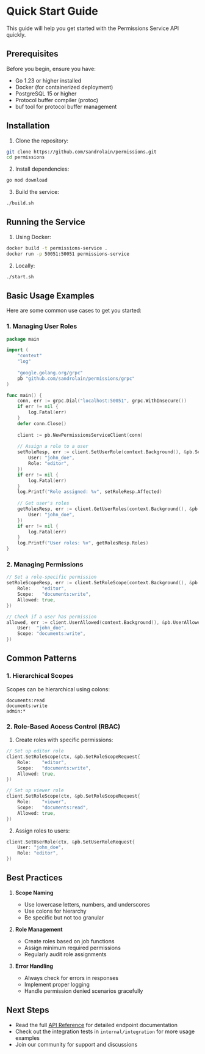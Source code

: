 # Quick Start Guide

This guide will help you get started with the Permissions Service API quickly.

## Prerequisites

Before you begin, ensure you have:
- Go 1.23 or higher installed
- Docker (for containerized deployment)
- PostgreSQL 15 or higher
- Protocol buffer compiler (protoc)
- buf tool for protocol buffer management

## Installation

1. Clone the repository:
```bash
git clone https://github.com/sandrolain/permissions.git
cd permissions
```

2. Install dependencies:
```bash
go mod download
```

3. Build the service:
```bash
./build.sh
```

## Running the Service

1. Using Docker:
```bash
docker build -t permissions-service .
docker run -p 50051:50051 permissions-service
```

2. Locally:
```bash
./start.sh
```

## Basic Usage Examples

Here are some common use cases to get you started:

### 1. Managing User Roles

```go
package main

import (
    "context"
    "log"
    
    "google.golang.org/grpc"
    pb "github.com/sandrolain/permissions/grpc"
)

func main() {
    conn, err := grpc.Dial("localhost:50051", grpc.WithInsecure())
    if err != nil {
        log.Fatal(err)
    }
    defer conn.Close()
    
    client := pb.NewPermissionsServiceClient(conn)
    
    // Assign a role to a user
    setRoleResp, err := client.SetUserRole(context.Background(), &pb.SetUserRoleRequest{
        User: "john_doe",
        Role: "editor",
    })
    if err != nil {
        log.Fatal(err)
    }
    log.Printf("Role assigned: %v", setRoleResp.Affected)
    
    // Get user's roles
    getRolesResp, err := client.GetUserRoles(context.Background(), &pb.GetUserRolesRequest{
        User: "john_doe",
    })
    if err != nil {
        log.Fatal(err)
    }
    log.Printf("User roles: %v", getRolesResp.Roles)
}
```

### 2. Managing Permissions

```go
// Set a role-specific permission
setRoleScopeResp, err := client.SetRoleScope(context.Background(), &pb.SetRoleScopeRequest{
    Role:    "editor",
    Scope:   "documents:write",
    Allowed: true,
})

// Check if a user has permission
allowed, err := client.UserAllowed(context.Background(), &pb.UserAllowedRequest{
    User:  "john_doe",
    Scope: "documents:write",
})
```

## Common Patterns

### 1. Hierarchical Scopes

Scopes can be hierarchical using colons:
```
documents:read
documents:write
admin:*
```

### 2. Role-Based Access Control (RBAC)

1. Create roles with specific permissions:
```go
// Set up editor role
client.SetRoleScope(ctx, &pb.SetRoleScopeRequest{
    Role:    "editor",
    Scope:   "documents:write",
    Allowed: true,
})

// Set up viewer role
client.SetRoleScope(ctx, &pb.SetRoleScopeRequest{
    Role:    "viewer",
    Scope:   "documents:read",
    Allowed: true,
})
```

2. Assign roles to users:
```go
client.SetUserRole(ctx, &pb.SetUserRoleRequest{
    User: "john_doe",
    Role: "editor",
})
```

## Best Practices

1. **Scope Naming**
   - Use lowercase letters, numbers, and underscores
   - Use colons for hierarchy
   - Be specific but not too granular

2. **Role Management**
   - Create roles based on job functions
   - Assign minimum required permissions
   - Regularly audit role assignments

3. **Error Handling**
   - Always check for errors in responses
   - Implement proper logging
   - Handle permission denied scenarios gracefully

## Next Steps

- Read the full [API Reference](api-reference.md) for detailed endpoint documentation
- Check out the integration tests in `internal/integration` for more usage examples
- Join our community for support and discussions
